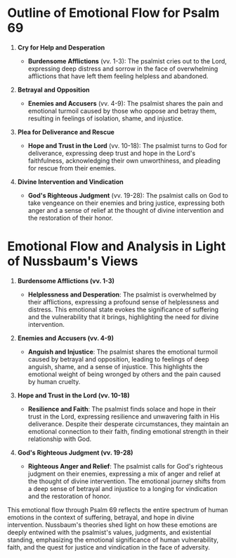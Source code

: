 # Outline of Emotional Flow for Psalm 69

1. **Cry for Help and Desperation**
   - **Burdensome Afflictions** (vv. 1-3): The psalmist cries out to the Lord, expressing deep distress and sorrow in the face of overwhelming afflictions that have left them feeling helpless and abandoned.

2. **Betrayal and Opposition**
   - **Enemies and Accusers** (vv. 4-9): The psalmist shares the pain and emotional turmoil caused by those who oppose and betray them, resulting in feelings of isolation, shame, and injustice.

3. **Plea for Deliverance and Rescue**
   - **Hope and Trust in the Lord** (vv. 10-18): The psalmist turns to God for deliverance, expressing deep trust and hope in the Lord's faithfulness, acknowledging their own unworthiness, and pleading for rescue from their enemies.

4. **Divine Intervention and Vindication**
   - **God's Righteous Judgment** (vv. 19-28): The psalmist calls on God to take vengeance on their enemies and bring justice, expressing both anger and a sense of relief at the thought of divine intervention and the restoration of their honor.

# Emotional Flow and Analysis in Light of Nussbaum's Views

1. **Burdensome Afflictions (vv. 1-3)**
   - **Helplessness and Desperation**: The psalmist is overwhelmed by their afflictions, expressing a profound sense of helplessness and distress. This emotional state evokes the significance of suffering and the vulnerability that it brings, highlighting the need for divine intervention.

2. **Enemies and Accusers (vv. 4-9)**
   - **Anguish and Injustice**: The psalmist shares the emotional turmoil caused by betrayal and opposition, leading to feelings of deep anguish, shame, and a sense of injustice. This highlights the emotional weight of being wronged by others and the pain caused by human cruelty.

3. **Hope and Trust in the Lord (vv. 10-18)**
   - **Resilience and Faith**: The psalmist finds solace and hope in their trust in the Lord, expressing resilience and unwavering faith in His deliverance. Despite their desperate circumstances, they maintain an emotional connection to their faith, finding emotional strength in their relationship with God.

4. **God's Righteous Judgment (vv. 19-28)**
   - **Righteous Anger and Relief**: The psalmist calls for God's righteous judgment on their enemies, expressing a mix of anger and relief at the thought of divine intervention. The emotional journey shifts from a deep sense of betrayal and injustice to a longing for vindication and the restoration of honor.

This emotional flow through Psalm 69 reflects the entire spectrum of human emotions in the context of suffering, betrayal, and hope in divine intervention. Nussbaum's theories shed light on how these emotions are deeply entwined with the psalmist's values, judgments, and existential standing, emphasizing the emotional significance of human vulnerability, faith, and the quest for justice and vindication in the face of adversity.

